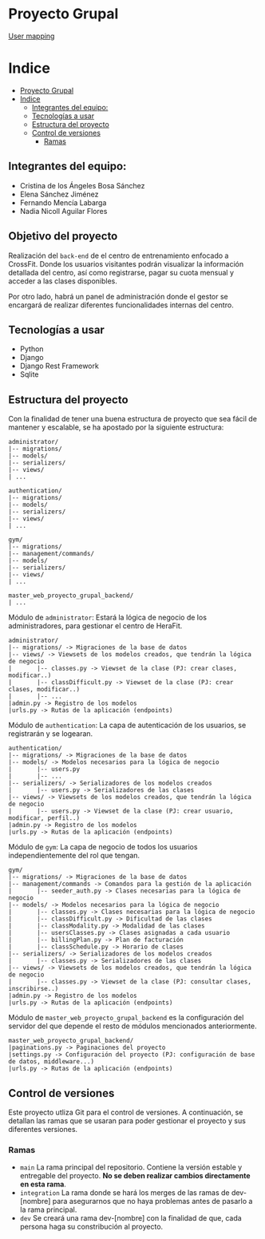 # Proyecto Grupal

[User mapping](https://www.figma.com/file/kZV7nxsHS7TOGd4jWaMMc1/GRUPO-01---USER-MAPING-UNEM?type=whiteboard&node-id=0%3A1&t=ReMYZUpIa3m9LJh2-1)

# Indice

- [Proyecto Grupal](#proyecto-grupal)
- [Indice](#indice)
    - [Integrantes del equipo:](#integrantes-del-equipo)
    - [Tecnologías a usar](#tecnologías-a-usar)
    - [Estructura del proyecto](#estructura-del-proyecto)
    - [Control de versiones](#control-de-versiones)
        - [Ramas](#ramas)

## Integrantes del equipo:

- Cristina de los Ángeles Bosa Sánchez
- Elena Sánchez Jiménez
- Fernando Mencía Labarga
- Nadia Nicoll Aguilar Flores

## Objetivo del proyecto

Realización del `back-end` de el centro de entrenamiento enfocado a CrossFit. Donde los usuarios visitantes podrán
visualizar la información detallada del centro, así como registrarse, pagar su cuota mensual y acceder a las clases
disponibles.

Por otro lado, habrá un panel de administración donde el gestor se encargará de realizar diferentes funcionalidades
internas del centro.

## Tecnologías a usar

- Python
- Django
- Django Rest Framework
- Sqlite

## Estructura del proyecto

Con la finalidad de tener una buena estructura de proyecto que sea fácil de mantener y escalable, se ha apostado por la
siguiente estructura:

```
administrator/
|-- migrations/
|-- models/
|-- serializers/
|-- views/
| ...

authentication/
|-- migrations/
|-- models/
|-- serializers/
|-- views/
| ...

gym/
|-- migrations/
|-- management/commands/
|-- models/
|-- serializers/
|-- views/
| ...

master_web_proyecto_grupal_backend/
| ...
```

Módulo de `administrator`: Estará la lógica de negocio de los administradores, para gestionar el centro de HeraFit.

```
administrator/
|-- migrations/ -> Migraciones de la base de datos
|-- views/ -> Viewsets de los modelos creados, que tendrán la lógica de negocio
|       |-- classes.py -> Viewset de la clase (PJ: crear clases, modificar..)
|       |-- classDifficult.py -> Viewset de la clase (PJ: crear clases, modificar..)
|       |-- ...
|admin.py -> Registro de los modelos 
|urls.py -> Rutas de la aplicación (endpoints)
```

Módulo de `authentication`: La capa de autenticación de los usuarios, se registrarán y se logearan.

```
authentication/
|-- migrations/ -> Migraciones de la base de datos
|-- models/ -> Modelos necesarios para la lógica de negocio 
|       |-- users.py
|       |-- ... 
|-- serializers/ -> Serializadores de los modelos creados
|       |-- users.py -> Serializadores de las clases
|-- views/ -> Viewsets de los modelos creados, que tendrán la lógica de negocio
|       |-- users.py -> Viewset de la clase (PJ: crear usuario, modificar, perfil..)
|admin.py -> Registro de los modelos 
|urls.py -> Rutas de la aplicación (endpoints)
```

Módulo de `gym`: La capa de negocio de todos los usuarios independientemente del rol que tengan.

```
gym/
|-- migrations/ -> Migraciones de la base de datos
|-- management/commands -> Comandos para la gestión de la aplicación 
|       |-- seeder_auth.py -> Clases necesarias para la lógica de negocio
|-- models/ -> Modelos necesarios para la lógica de negocio 
|       |-- classes.py -> Clases necesarias para la lógica de negocio
|       |-- classDifficult.py -> Dificultad de las clases 
|       |-- classModality.py -> Modalidad de las clases
|       |-- usersClasses.py -> Clases asignadas a cada usuario
|       |-- billingPlan.py -> Plan de facturación
|       |-- classSchedule.py -> Horario de clases
|-- serializers/ -> Serializadores de los modelos creados
|       |-- classes.py -> Serializadores de las clases
|-- views/ -> Viewsets de los modelos creados, que tendrán la lógica de negocio
|       |-- classes.py -> Viewset de la clase (PJ: consultar clases, inscribirse..)
|admin.py -> Registro de los modelos 
|urls.py -> Rutas de la aplicación (endpoints)
```

Módulo de `master_web_proyecto_grupal_backend` es la configuración del servidor del que depende el resto de módulos
mencionados anteriormente.

```
master_web_proyecto_grupal_backend/
|paginations.py -> Paginaciones del proyecto
|settings.py -> Configuración del proyecto (PJ: configuración de base de datos, middleware...) 
|urls.py -> Rutas de la aplicación (endpoints)
```

## Control de versiones

Este proyecto utliza Git para el control de versiones. A continuación, se detallan las ramas que se usaran para poder
gestionar el proyecto y sus diferentes versiones.

### Ramas

- `main` La rama principal del repositorio. Contiene la versión estable y entregable del proyecto. **No se deben
  realizar cambios directamente en esta rama**.
- `integration` La rama donde se hará los merges de las ramas de dev-[nombre] para asegurarnos que no haya problemas
  antes de pasarlo a la rama principal.
- `dev` Se creará una rama dev-[nombre] con la finalidad de que, cada persona haga su constribución al proyecto.
